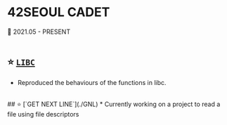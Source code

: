 42SEOUL CADET
=============

🌱 2021.05 - PRESENT
</br>
</br>
## ⭐ [`LIBC`](./LIBFT)
* Reproduced the behaviours of the functions in libc.
</br>
## ⭐ [`GET NEXT LINE`](./GNL)
* Currently working on a project to read a file using file descriptors
</br>
